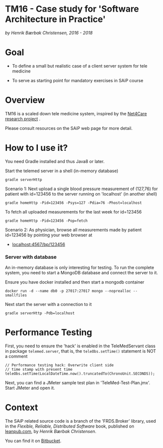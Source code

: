 TM16 - Case study for 'Software Architecture in Practice'
===

*by Henrik Bærbak Christensen, 2016 - 2018*

Goal
===

  * To define a small but realistic case of a client server system for
    tele medicine

  * To serve as starting point for mandatory exercises in SAiP course

Overview
===

TM16 is a scaled down tele medicine system, inspired by
the [Net4Care research project](www.net4care.org) . 

Please consult resources on the SAiP web page for more detail.

How to I use it?
===

You need Gradle installed and thus Java8 or later.

Start the telemed server in a shell (in-memory database)

    gradle serverHttp
    
Scenario 1: Next upload a single blood pressure measurement of
(127,76) for patient with id=123456 to the server running on
'localhost' (in another shell)

    gradle homeHttp -Pid=123456 -Psys=127 -Pdia=76 -Phost=localhost
    
To fetch all uploaded measurements for the last week for id=123456

    gradle homeHttp -Pid=123456 -Pop=fetch
    
Scenario 2: As physician, browse all measurements made by patient
id=123456 by pointing your web browser at

  * [localhost:4567/bp/123456](localhost:4567/bp/12345)
  

### Server with database

An in-memory database is only interesting for testing. To run the
complete system, you need to start a MongoDB database and connect the
server to it.

Ensure you have docker installed and then start a mongodb container

    docker run -d --name db0 -p 27017:27017 mongo --noprealloc --smallfiles
    
    
Next start the server with a connection to it

    gradle serverHttp -Pdb=localhost


Performance Testing
===

First, you need to ensure the 'hack' is enabled in the TeleMedServant
class in package `telemed.server`, that is, the `teleObs.setTime()`
statement is NOT a comment

    // Performance testing hack: Overwrite client side
    // time stamp with present time
    teleObs.setTime(LocalDateTime.now().truncatedTo(ChronoUnit.SECONDS));

Next, you can find a JMeter sample test plan in
'TeleMed-Test-Plan.jmx'. Start JMeter and open it.

Context
===

The SAiP related source code is a branch of the 'FRDS.Broker' library,
used in the *Flexible, Reliable, Distributed Software* book, published
on [leanpub.com](leanpub.com), by *Henrik Bærbak Christensen*.

You can find it on [Bitbucket](bitbucket.com).



